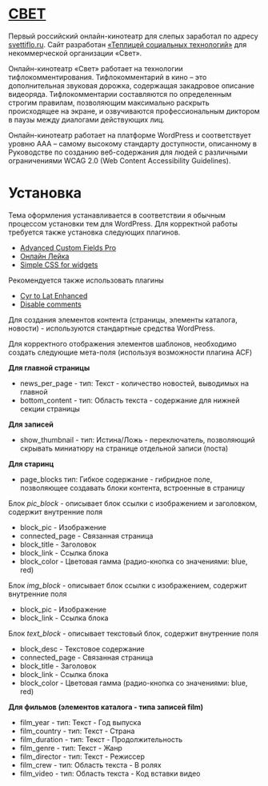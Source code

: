 # [СВЕТ](http://svettiflo.ru/) #

Первый российский онлайн-кинотеатр для слепых заработал по адресу [svettiflo.ru](http://svettiflo.ru/). Сайт разработан [«Теплицей социальных технологий»](http://te-st.ru) для некоммерческой организации «Свет».

Онлайн-кинотеатр «Свет» работает на технологии тифлокомментирования. Тифлокомментарий в кино – это дополнительная звуковая дорожка, содержащая закадровое описание видеоряда. Тифлокомментарии составляются по определенным строгим правилам, позволяющим максимально раскрыть происходящее на экране, и озвучиваются профессиональным диктором в паузы между диалогами действующих лиц.

Онлайн-кинотеатр работает на платформе WordPress и соответствует уровню ААА – самому высокому стандарту доступности, описанному в Руководстве по созданию веб-содержания для людей с различными ограничениями WCAG 2.0 (Web Content Accessibility Guidelines).


# Установка

Тема оформления устанавливается в соответствии я обычным процессом установки тем для WordPress. Для корректной работы требуется также установка следующих плагинов.

* [Advanced Custom Fields Pro](http://www.advancedcustomfields.com/)
* [Онлайн Лейка](http://www.advancedcustomfields.com/)
* [Simple CSS for widgets](https://wordpress.org/plugins/simple-css-for-widgets/)

Рекомендуется также использовать плагины
 
* [Cyr to Lat Enhanced](https://wordpress.org/plugins/cyr3lat/)
* [Disable comments](https://wordpress.org/plugins/disable-comments/)

Для создания элементов контента (страницы, элементы каталога, новости) - используются стандартные средства WordPress.

Для корректного отображения элементов шаблонов, необходимо создать следующие мета-поля (используя возможности плагина ACF)

**Для главной страницы**

* news_per_page - тип: Текст - количество новостей, выводимых на главной
* bottom_content - тип: Область текста - содержание для нижней секции страницы

**Для записей**

* show_thumbnail - тип: Истина/Ложь - переключатель, позволяющий скрывать миниатюру на странице отдельной записи (поста)

**Для старинц**

* page_blocks тип: Гибкое содержание - гибридное поле, позволяющее создавать блоки контента, встроенные в страницу

Блок _pic_block_ - описывает блок ссылки с изображением и заголовком, содержит внутренние поля

* block_pic - Изображение
* connected_page - Связанная страница
* block_title - Заголовок
* block_link - Ссылка блока
* block_color - Цветовая гамма (радио-кнопка со значениями: blue, red)

Блок _img_block_ - описывает блок ссылки с изображением, содержит внутренние поля

* block_pic - Изображение
* block_link - Ссылка блока

Блок _text_block_ - описывает текстовый блок, содержит внутренние поля

* block_desc - Текстовое содержание
* connected_page - Связанная страница
* block_title - Заголовок
* block_link - Ссылка блока
* block_color - Цветовая гамма (радио-кнопка со значениями: blue, red)

**Для фильмов (элементов каталога - типа записей film)**

* film_year - тип: Текст - Год выпуска
* film_country - тип: Текст - Страна
* film_duration - тип: Текст - Продолжительность
* film_genre - тип: Текст - Жанр
* film_director - тип: Текст - Режиссер
* film_crew - тип: Область текста - В ролях
* film_video - тип: Область текста - Код вставки видео

